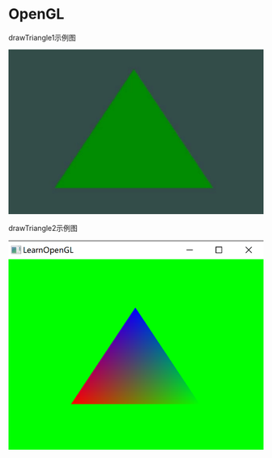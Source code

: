 # OpenGL
drawTriangle1示例图

![image](https://github.com/zuokun23/OpenGL/blob/master/IMG/drawTriangle1.png)

drawTriangle2示例图

![image](https://github.com/zuokun23/OpenGL/blob/master/IMG/drawTriangle2.png)
